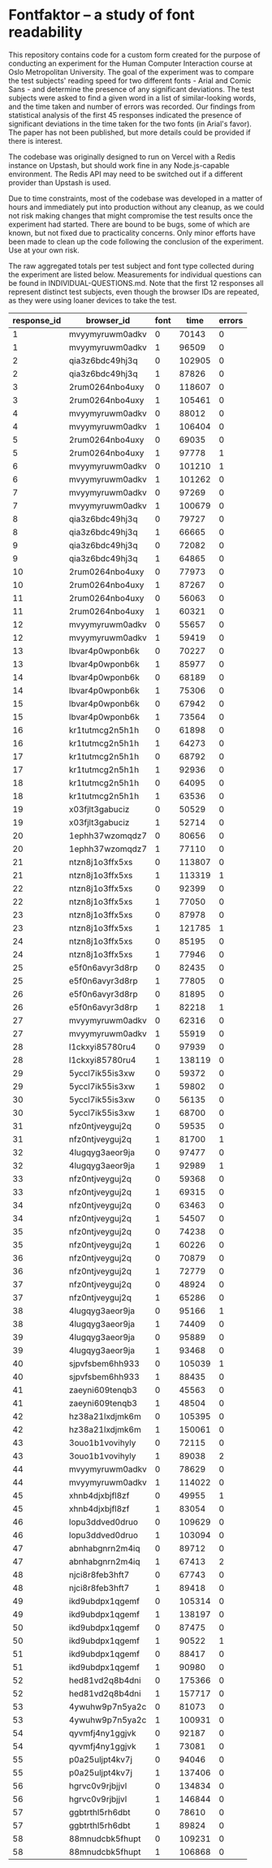 # Fontfaktor &ndash; a study of font readability

This repository contains code for a custom form created for the purpose of conducting
an experiment for the Human Computer Interaction course at Oslo Metropolitan University.
The goal of the experiment was to compare the test subjects' reading speed for two different
fonts - Arial and Comic Sans - and determine the presence of any significant deviations.
The test subjects were asked to find a given word in a list of similar-looking words,
and the time taken and number of errors was recorded. Our findings from statistical analysis
of the first 45 responses indicated the presence of significant deviations in the time taken
for the two fonts (in Arial's favor). The paper has not been published, but more details
could be provided if there is interest.

The codebase was originally designed to run on Vercel with a Redis instance on Upstash,
but should work fine in any Node.js-capable environment. The Redis API may need to be
switched out if a different provider than Upstash is used.

Due to time constraints, most of the codebase was developed in a matter of hours and
immediately put into production without any cleanup, as we could not risk making changes
that might compromise the test results once the experiment had started. There are bound
to be bugs, some of which are known, but not fixed due to practicality concerns.
Only minor efforts have been made to clean up the code following the conclusion of
the experiment. Use at your own risk.

The raw aggregated totals per test subject and font type collected during the experiment
are listed below. Measurements for individual questions can be found in INDIVIDUAL-QUESTIONS.md.
Note that the first 12 responses all represent distinct test subjects, even though the
browser IDs are repeated, as they were using loaner devices to take the test.

| response_id 	| browser_id 	    | font 	| time 	    | errors    |
|---------------|-------------------|-------|-----------|-----------|
| 1 	        | mvyymyruwm0adkv 	| 0 	| 70143 	| 0         |
| 1 	        | mvyymyruwm0adkv 	| 1 	| 96509 	| 0         |
| 2 	        | qia3z6bdc49hj3q 	| 0 	| 102905 	| 0         |
| 2 	        | qia3z6bdc49hj3q 	| 1 	| 87826 	| 0         |
| 3 	        | 2rum0264nbo4uxy 	| 0 	| 118607 	| 0         |
| 3 	        | 2rum0264nbo4uxy 	| 1 	| 105461 	| 0         |
| 4 	        | mvyymyruwm0adkv 	| 0 	| 88012 	| 0         |
| 4 	        | mvyymyruwm0adkv 	| 1 	| 106404 	| 0         |
| 5 	        | 2rum0264nbo4uxy 	| 0 	| 69035 	| 0         |
| 5 	        | 2rum0264nbo4uxy 	| 1 	| 97778 	| 1         |
| 6 	        | mvyymyruwm0adkv 	| 0 	| 101210 	| 1         |
| 6 	        | mvyymyruwm0adkv 	| 1 	| 101262 	| 0         |
| 7 	        | mvyymyruwm0adkv 	| 0 	| 97269 	| 0         |
| 7 	        | mvyymyruwm0adkv 	| 1 	| 100679 	| 0         |
| 8 	        | qia3z6bdc49hj3q 	| 0 	| 79727 	| 0         |
| 8 	        | qia3z6bdc49hj3q 	| 1 	| 66665 	| 0         |
| 9 	        | qia3z6bdc49hj3q 	| 0 	| 72082 	| 0         |
| 9 	        | qia3z6bdc49hj3q 	| 1 	| 64865 	| 0         |
| 10 	        | 2rum0264nbo4uxy 	| 0 	| 77973 	| 0         |
| 10 	        | 2rum0264nbo4uxy 	| 1 	| 87267 	| 0         |
| 11 	        | 2rum0264nbo4uxy 	| 0 	| 56063 	| 0         |
| 11 	        | 2rum0264nbo4uxy 	| 1 	| 60321 	| 0         |
| 12 	        | mvyymyruwm0adkv 	| 0 	| 55657 	| 0         |
| 12 	        | mvyymyruwm0adkv 	| 1 	| 59419 	| 0         |
| 13 	        | lbvar4p0wponb6k 	| 0 	| 70227 	| 0         |
| 13 	        | lbvar4p0wponb6k 	| 1 	| 85977 	| 0         |
| 14 	        | lbvar4p0wponb6k 	| 0 	| 68189 	| 0         |
| 14 	        | lbvar4p0wponb6k 	| 1 	| 75306 	| 0         |
| 15 	        | lbvar4p0wponb6k 	| 0 	| 67942 	| 0         |
| 15 	        | lbvar4p0wponb6k 	| 1 	| 73564 	| 0         |
| 16 	        | kr1tutmcg2n5h1h 	| 0 	| 61898 	| 0         |
| 16 	        | kr1tutmcg2n5h1h 	| 1 	| 64273 	| 0         |
| 17 	        | kr1tutmcg2n5h1h 	| 0 	| 68792 	| 0         |
| 17 	        | kr1tutmcg2n5h1h 	| 1 	| 92936 	| 0         |
| 18 	        | kr1tutmcg2n5h1h 	| 0 	| 64095 	| 0         |
| 18 	        | kr1tutmcg2n5h1h 	| 1 	| 63536 	| 0         |
| 19 	        | x03fjlt3gabuciz 	| 0 	| 50529 	| 0         |
| 19 	        | x03fjlt3gabuciz 	| 1 	| 52714 	| 0         |
| 20 	        | 1ephh37wzomqdz7 	| 0 	| 80656 	| 0         |
| 20 	        | 1ephh37wzomqdz7 	| 1 	| 77110 	| 0         |
| 21 	        | ntzn8j1o3ffx5xs 	| 0 	| 113807 	| 0         |
| 21 	        | ntzn8j1o3ffx5xs 	| 1 	| 113319 	| 1         |
| 22 	        | ntzn8j1o3ffx5xs 	| 0 	| 92399 	| 0         |
| 22 	        | ntzn8j1o3ffx5xs 	| 1 	| 77050 	| 0         |
| 23 	        | ntzn8j1o3ffx5xs 	| 0 	| 87978 	| 0         |
| 23 	        | ntzn8j1o3ffx5xs 	| 1 	| 121785 	| 1         |
| 24 	        | ntzn8j1o3ffx5xs 	| 0 	| 85195 	| 0         |
| 24 	        | ntzn8j1o3ffx5xs 	| 1 	| 77946 	| 0         |
| 25 	        | e5f0n6avyr3d8rp 	| 0 	| 82435 	| 0         |
| 25 	        | e5f0n6avyr3d8rp 	| 1 	| 77805 	| 0         |
| 26 	        | e5f0n6avyr3d8rp 	| 0 	| 81895 	| 0         |
| 26 	        | e5f0n6avyr3d8rp 	| 1 	| 82218 	| 1         |
| 27 	        | mvyymyruwm0adkv 	| 0 	| 62316 	| 0         |
| 27 	        | mvyymyruwm0adkv 	| 1 	| 55919 	| 0         |
| 28 	        | l1ckxyi85780ru4 	| 0 	| 97939 	| 0         |
| 28 	        | l1ckxyi85780ru4 	| 1 	| 138119 	| 0         |
| 29 	        | 5yccl7ik55is3xw 	| 0 	| 59372 	| 0         |
| 29 	        | 5yccl7ik55is3xw 	| 1 	| 59802 	| 0         |
| 30 	        | 5yccl7ik55is3xw 	| 0 	| 56135 	| 0         |
| 30 	        | 5yccl7ik55is3xw 	| 1 	| 68700 	| 0         |
| 31 	        | nfz0ntjveyguj2q 	| 0 	| 59535 	| 0         |
| 31 	        | nfz0ntjveyguj2q 	| 1 	| 81700 	| 1         |
| 32 	        | 4lugqyg3aeor9ja 	| 0 	| 97477 	| 0         |
| 32 	        | 4lugqyg3aeor9ja 	| 1 	| 92989 	| 1         |
| 33 	        | nfz0ntjveyguj2q 	| 0 	| 59368 	| 0         |
| 33 	        | nfz0ntjveyguj2q 	| 1 	| 69315 	| 0         |
| 34 	        | nfz0ntjveyguj2q 	| 0 	| 63463 	| 0         |
| 34 	        | nfz0ntjveyguj2q 	| 1 	| 54507 	| 0         |
| 35 	        | nfz0ntjveyguj2q 	| 0 	| 74238 	| 0         |
| 35 	        | nfz0ntjveyguj2q 	| 1 	| 60226 	| 0         |
| 36 	        | nfz0ntjveyguj2q 	| 0 	| 70879 	| 0         |
| 36 	        | nfz0ntjveyguj2q 	| 1 	| 72779 	| 0         |
| 37 	        | nfz0ntjveyguj2q 	| 0 	| 48924 	| 0         |
| 37 	        | nfz0ntjveyguj2q 	| 1 	| 65286 	| 0         |
| 38 	        | 4lugqyg3aeor9ja 	| 0 	| 95166 	| 1         |
| 38 	        | 4lugqyg3aeor9ja 	| 1 	| 74409 	| 0         |
| 39 	        | 4lugqyg3aeor9ja 	| 0 	| 95889 	| 0         |
| 39 	        | 4lugqyg3aeor9ja 	| 1 	| 93468 	| 0         |
| 40 	        | sjpvfsbem6hh933 	| 0 	| 105039 	| 1         |
| 40 	        | sjpvfsbem6hh933 	| 1 	| 88435 	| 0         |
| 41 	        | zaeyni609tenqb3 	| 0 	| 45563 	| 0         |
| 41 	        | zaeyni609tenqb3 	| 1 	| 48504 	| 0         |
| 42 	        | hz38a21lxdjmk6m 	| 0 	| 105395 	| 0         |
| 42 	        | hz38a21lxdjmk6m 	| 1 	| 150061 	| 0         |
| 43 	        | 3ouo1b1vovihyly 	| 0 	| 72115 	| 0         |
| 43 	        | 3ouo1b1vovihyly 	| 1 	| 89038 	| 2         |
| 44 	        | mvyymyruwm0adkv 	| 0 	| 78629 	| 0         |
| 44 	        | mvyymyruwm0adkv 	| 1 	| 114022 	| 0         |
| 45 	        | xhnb4djxbjfl8zf 	| 0 	| 49955 	| 1         |
| 45 	        | xhnb4djxbjfl8zf 	| 1 	| 83054 	| 0         |
| 46 	        | lopu3ddved0druo 	| 0 	| 109629 	| 0         |
| 46 	        | lopu3ddved0druo 	| 1 	| 103094 	| 0         |
| 47 	        | abnhabgnrn2m4iq 	| 0 	| 89712 	| 0         |
| 47 	        | abnhabgnrn2m4iq 	| 1 	| 67413 	| 2         |
| 48 	        | njci8r8feb3hft7 	| 0 	| 67743 	| 0         |
| 48 	        | njci8r8feb3hft7 	| 1 	| 89418 	| 0         |
| 49 	        | ikd9ubdpx1qgemf 	| 0 	| 105314 	| 0         |
| 49 	        | ikd9ubdpx1qgemf 	| 1 	| 138197 	| 0         |
| 50 	        | ikd9ubdpx1qgemf 	| 0 	| 87475 	| 0         |
| 50 	        | ikd9ubdpx1qgemf 	| 1 	| 90522 	| 1         |
| 51 	        | ikd9ubdpx1qgemf 	| 0 	| 88417 	| 0         |
| 51 	        | ikd9ubdpx1qgemf 	| 1 	| 90980 	| 0         |
| 52 	        | hed81vd2q8b4dni 	| 0 	| 175366 	| 0         |
| 52 	        | hed81vd2q8b4dni 	| 1 	| 157717 	| 0         |
| 53 	        | 4ywuhw9p7n5ya2c 	| 0 	| 81073 	| 0         |
| 53 	        | 4ywuhw9p7n5ya2c 	| 1 	| 100931 	| 0         |
| 54 	        | qyvmfj4ny1ggjvk 	| 0 	| 92187 	| 0         |
| 54 	        | qyvmfj4ny1ggjvk 	| 1 	| 73081 	| 0         |
| 55 	        | p0a25uljpt4kv7j 	| 0 	| 94046 	| 0         |
| 55 	        | p0a25uljpt4kv7j 	| 1 	| 137406 	| 0         |
| 56 	        | hgrvc0v9rjbjjvl 	| 0 	| 134834 	| 0         |
| 56 	        | hgrvc0v9rjbjjvl 	| 1 	| 146844 	| 0         |
| 57 	        | ggbtrthl5rh6dbt 	| 0 	| 78610 	| 0         |
| 57 	        | ggbtrthl5rh6dbt 	| 1 	| 89824 	| 0         |
| 58 	        | 88mnudcbk5fhupt 	| 0 	| 109231 	| 0         |
| 58 	        | 88mnudcbk5fhupt 	| 1 	| 106868 	| 0         |
